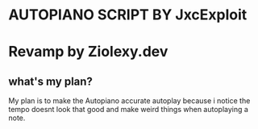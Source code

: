 # AUTOPIANO SCRIPT BY JxcExploit
# Revamp by Ziolexy.dev

## what's my plan?

My plan is to make the Autopiano accurate autoplay
because i notice the tempo doesnt look that good and make
weird things when autoplaying a note.
